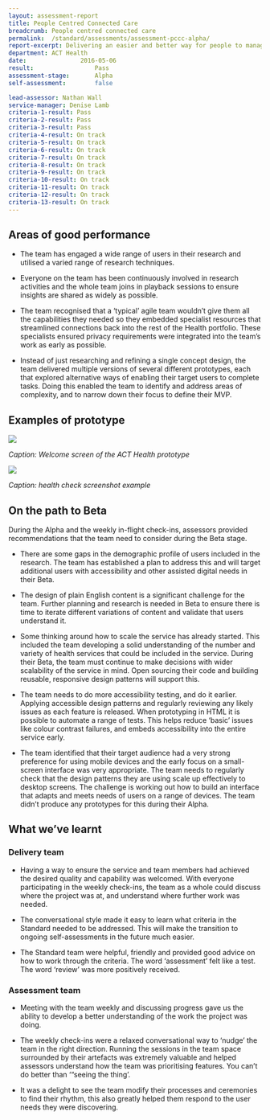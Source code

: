 ```yaml
---
layout: assessment-report
title: People Centred Connected Care				
breadcrumb: People centred connected care			
permalink:	/standard/assessments/assessment-pccc-alpha/
report-excerpt: Delivering an easier and better way for people to manage their access to outpatient and community-based health services across the ACT.
department: ACT Health 			
date: 				2016-05-06
result: 				Pass
assessment-stage: 		Alpha
self-assessment: 		false

lead-assessor: Nathan Wall
service-manager: Denise Lamb
criteria-1-result: Pass
criteria-2-result: Pass
criteria-3-result: Pass
criteria-4-result: On track
criteria-5-result: On track
criteria-6-result: On track
criteria-7-result: On track
criteria-8-result: On track
criteria-9-result: On track
criteria-10-result: On track
criteria-11-result: On track
criteria-12-result: On track
criteria-13-result: On track
---
```



## Areas of good performance

* The team has engaged a wide range of users in their research and utilised a varied range of research techniques.

* Everyone on the team has been continuously involved in research activities and the whole team joins in playback sessions to ensure insights are shared as widely as possible.

* The team recognised that a ‘typical’ agile team wouldn’t give them all the capabilities they needed so they embedded specialist resources that streamlined connections back into the rest of the Health portfolio. These specialists ensured privacy requirements were integrated into the team’s work as early as possible.

* Instead of just researching and refining a single concept design, the team delivered multiple versions of several different prototypes, each that explored alternative ways of enabling their target users to complete tasks. Doing this enabled the team to identify and address areas of complexity, and to narrow down their focus to define their MVP.
 
## Examples of prototype
![ ]({{site.url}}/images/assessments/act-health-report-welcome-resized.png)

*Caption: Welcome screen of the ACT Health prototype*

![ ]({{site.url}}/images/assessments/act-health-report-health-checks-resized.png)

*Caption: health check screenshot example*

## On the path to Beta 

During the Alpha and the weekly in-flight check-ins, assessors provided recommendations that the team need to consider during the Beta stage. 

* There are some gaps in the demographic profile of users included in the research.  The team has established a plan to address this and will target additional users with accessibility and other assisted digital needs in their Beta. 

* The design of plain English content is a significant challenge for the team. Further planning and research is needed in Beta to ensure there is time to iterate different variations of content and validate that users understand it.

* Some thinking around how to scale the service has already started. This included the team developing a solid understanding of the number and variety of health services that could be included in the service. During their Beta, the team must continue to make decisions with wider scalability of the service in mind. Open sourcing their code and building reusable, responsive design patterns will support this.

* The team needs to do more accessibility testing, and do it earlier. Applying accessible design patterns and regularly reviewing any likely issues as each feature is released.  When prototyping in HTML it is possible to automate a range of tests. This helps reduce ‘basic’ issues like colour contrast failures, and embeds accessibility into the entire service early.

* The team identified that their target audience had a very strong preference for using mobile devices and the early focus on a small-screen interface was very appropriate. The team needs to regularly check that the design patterns they are using scale up effectively to desktop screens. The challenge is working out how to build an interface that adapts and meets needs of users on a range of devices. The team didn’t produce any prototypes for this during their Alpha.


## What we’ve learnt

### Delivery team

* Having a way to ensure the service and team members had achieved the desired quality and capability was welcomed. With everyone participating in the weekly check-ins, the team as a whole could discuss where the project was at, and understand where further work was needed. 

* The conversational style made it easy to learn what criteria in the Standard needed to be addressed. This will make the transition to ongoing self-assessments in the future much easier.

* The Standard team were helpful, friendly and provided good advice on how to work through the criteria. The word ‘assessment’ felt like a test. The word ‘review’ was more positively received.


### Assessment team

* Meeting with the team weekly and discussing progress gave us the ability to develop a better understanding of the work the project was doing.

* The weekly check-ins were a relaxed conversational way to ‘nudge’ the team in the right direction. Running the sessions in the team space surrounded by their artefacts was extremely valuable and helped assessors understand how the team was prioritising features. You can’t do better than ‘“seeing the thing’.

* It was a delight to see the team modify their processes and ceremonies to find their rhythm, this also greatly helped them respond to the user needs they were discovering.
